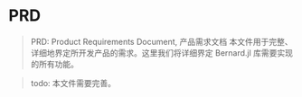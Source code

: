 # PRD

> PRD: Product Requirements Document, 产品需求文档
> 本文件用于完整、详细地界定所开发产品的需求。这里我们将详细界定 Bernard.jl 库需要实现的所有功能。

> todo: 本文件需要完善。

